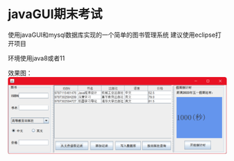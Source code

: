 # javaGUI期末考试

使用javaGUI和mysql数据库实现的一个简单的图书管理系统
建议使用eclipse打开项目

环境使用java8或者11

效果图：
![1703165283718](assets/readme/1703165283718.png)